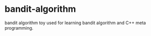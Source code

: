 # bandit-algorithm
bandit algorithm toy
used for learning bandit algorithm and C++ meta programming.
